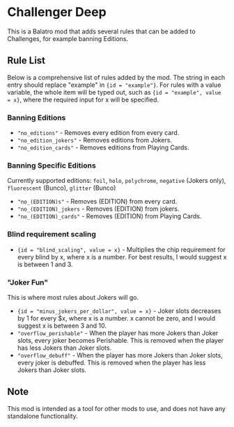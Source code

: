# Challenger Deep

This is a Balatro mod that adds several rules that can be added to Challenges, for example banning Editions.

## Rule List

Below is a comprehensive list of rules added by the mod. The string in each entry should replace "example" in `{id = "example"}`.
For rules with a value variable, the whole item will be typed out, such as `{id = "example", value = x}`, where the required input for x will be specified.

### Banning Editions

- `"no_editions"` - Removes every edition from every card.
- `"no_edition_jokers"` - Removes editions from Jokers.
- `"no_edition_cards"` - Removes editions from Playing Cards.

### Banning Specific Editions

Currently supported editions: `foil`, `holo`, `polychrome`, `negative` (Jokers only), `fluorescent` (Bunco), `glitter` (Bunco)
- `"no_(EDITION)s"` - Removes (EDITION) from every card.
- `"no_(EDITION)_jokers` - Removes (EDITION) from jokers.
- `"no_(EDITION)_cards"` - Removes (EDITION) from Playing Cards.

### Blind requirement scaling

- `{id = "blind_scaling", value = x}` - Multiplies the chip requirement for every blind by x, where x is a number. For best results, I would suggest x is between 1 and 3.

### "Joker Fun"

This is where most rules about Jokers will go.
- `{id = "minus_jokers_per_dollar", value = x}` - Joker slots decreases by 1 for every $x, where x is a number. x cannot be zero, and I would suggest x is between 3 and 10.
- `"overflow_perishable"` - When the player has more Jokers than Joker slots, every joker becomes Perishable. This is removed when the player has less Jokers than Joker slots.
- `"overflow_debuff"` - When the player has more Jokers than Joker slots, every joker is debuffed. This is removed when the player has less Jokers than Joker slots.

## Note
This mod is intended as a tool for other mods to use, and does not have any standalone functionality.
